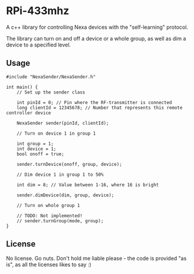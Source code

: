 # RPi-433mhz
A c++ library for controlling Nexa devices with the "self-learning" protocol.

The library can turn on and off a device or a whole group, as well as dim a device to a specified level.

## Usage
	#include "NexaSender/NexaSender.h"

	int main() {
		// Set up the sender class
		
		int pinId = 0; // Pin where the RF-transmitter is connected
		long clientId = 12345678; // Number that represents this remote controller device
		
		NexaSender sender(pinId, clientId);
		
		// Turn on device 1 in group 1
		
		int group = 1;
		int device = 1;
		bool onoff = true;
		
		sender.turnDevice(onoff, group, device);
		
		// Dim device 1 in group 1 to 50%
		
		int dim = 8; // Value between 1-16, where 16 is bright
		
		sender.dimDevice(dim, group, device);
		
		// Turn on whole group 1
		
		// TODO: Not implemented!
		// sender.turnGroup(mode, group);
	}

## License
No license. Go nuts. Don't hold me liable please - the code is provided "as is", as all the licenses likes to say :)
